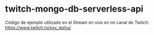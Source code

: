 # twitch-mongo-db-serverless-api
Código de ejemplo utilizado en el Stream en vivo en mi canal de Twitch: https://www.twitch.tv/soy_jeshu/
